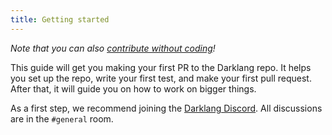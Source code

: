 ```yaml
---
title: Getting started
---
```


_Note that you can also
[contribute without coding](if-you-dont-know-our-stack.md)!_

This guide will get you making your first PR to the Darklang repo. It helps you
set up the repo, write your first test, and make your first pull request. After
that, it will guide you on how to work on bigger things.

As a first step, we recommend joining the [Darklang Discord](https://darklang.com/discord-invite).
All discussions are in the `#general` room.
